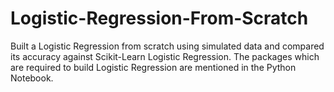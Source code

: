 # Logistic-Regression-From-Scratch
Built a Logistic Regression from scratch using simulated data and compared its accuracy against Scikit-Learn Logistic Regression. The packages which are required to build Logistic Regression are mentioned in the Python Notebook.
